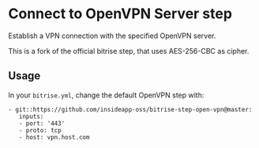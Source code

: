 # Connect to OpenVPN Server step

Establish a VPN connection with the specified OpenVPN server.

This is a fork of the official bitrise step, that uses AES-256-CBC as cipher.

## Usage

In your ``bitrise.yml``, change the default OpenVPN step with:

```
- git::https://github.com/insideapp-oss/bitrise-step-open-vpn@master:
   inputs:
   - port: '443'
   - proto: tcp
   - host: vpn.host.com
```
